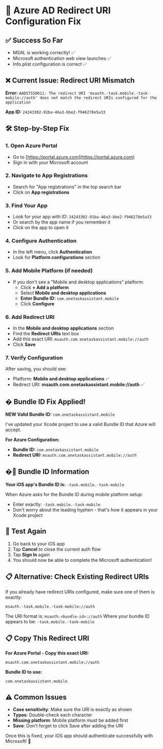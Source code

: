 # 🔧 Azure AD Redirect URI Configuration Fix

## ✅ Success So Far
- MSAL is working correctly! ✅
- Microsoft authentication web view launches ✅  
- Info.plist configuration is correct ✅

## ❌ Current Issue: Redirect URI Mismatch

**Error:** `AADSTS50011: The redirect URI 'msauth.-task.mobile.-task-mobile://auth' does not match the redirect URIs configured for the application`

**App ID:** `24243302-91ba-46a3-bbe2-f946278e5a33`

## 🛠️ Step-by-Step Fix

### 1. Open Azure Portal
- Go to [https://portal.azure.com](https://portal.azure.com)
- Sign in with your Microsoft account

### 2. Navigate to App Registrations
- Search for "App registrations" in the top search bar
- Click on **App registrations**

### 3. Find Your App
- Look for your app with ID: `24243302-91ba-46a3-bbe2-f946278e5a33`
- Or search by the app name if you remember it
- Click on the app to open it

### 4. Configure Authentication
- In the left menu, click **Authentication**
- Look for **Platform configurations** section

### 5. Add Mobile Platform (if needed)
- If you don't see a "Mobile and desktop applications" platform:
  - Click **+ Add a platform**
  - Select **Mobile and desktop applications**
  - **Enter Bundle ID:** `com.onetaskassistant.mobile`
  - Click **Configure**

### 6. Add Redirect URI
- In the **Mobile and desktop applications** section
- Find the **Redirect URIs** text box
- Add this exact URI: `msauth.com.onetaskassistant.mobile://auth`
- Click **Save**

### 7. Verify Configuration
After saving, you should see:
- Platform: **Mobile and desktop applications** ✅
- Redirect URI: **msauth.com.onetaskassistant.mobile://auth** ✅

## � Bundle ID Fix Applied!

**NEW Valid Bundle ID:** `com.onetaskassistant.mobile`

I've updated your Xcode project to use a valid Bundle ID that Azure will accept.

**For Azure Configuration:**
- **Bundle ID:** `com.onetaskassistant.mobile`
- **Redirect URI:** `msauth.com.onetaskassistant.mobile://auth`

## �📱 Bundle ID Information

**Your iOS app's Bundle ID is:** `-task.mobile.-task-mobile`

When Azure asks for the Bundle ID during mobile platform setup:
- Enter exactly: `-task.mobile.-task-mobile`
- Don't worry about the leading hyphen - that's how it appears in your Xcode project

## 🧪 Test Again
1. Go back to your iOS app
2. Tap **Cancel** to close the current auth flow
3. Tap **Sign In** again
4. You should now be able to complete the Microsoft authentication!

## 📋 Alternative: Check Existing Redirect URIs
If you already have redirect URIs configured, make sure one of them is exactly:
```
msauth.-task.mobile.-task-mobile://auth
```

The URI format is: `msauth.<bundle-id>://auth`
Where your bundle ID appears to be: `-task.mobile.-task-mobile`

## 📋 Copy This Redirect URI

**For Azure Portal - Copy this exact URI:**

```
msauth.com.onetaskassistant.mobile://auth
```

**Bundle ID to use:**
```
com.onetaskassistant.mobile
```

## ⚠️ Common Issues
- **Case sensitivity**: Make sure the URI is exactly as shown
- **Typos**: Double-check each character
- **Missing platform**: Mobile platform must be added first
- **Save**: Don't forget to click Save after adding the URI

Once this is fixed, your iOS app should authenticate successfully with Microsoft! 🚀
